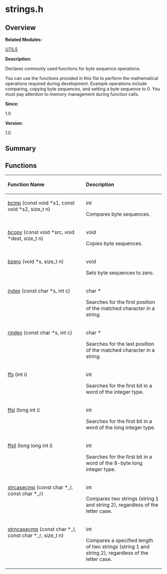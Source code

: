 # strings.h<a name="ZH-CN_TOPIC_0000001055707984"></a>

## **Overview**<a name="section220905405084832"></a>

**Related Modules:**

[UTILS](UTILS.md)

**Description:**

Declares commonly used functions for byte sequence operations. 

You can use the functions provided in this file to perform the mathematical operations required during development. Example operations include comparing, copying byte sequences, and setting a byte sequence to 0. You must pay attention to memory management during function calls. 

**Since:**

1.0

**Version:**

1.0

## **Summary**<a name="section1674401103084832"></a>

## Functions<a name="func-members"></a>

<a name="table318805378084832"></a>
<table><thead align="left"><tr id="row1911916363084832"><th class="cellrowborder" valign="top" width="50%" id="mcps1.1.3.1.1"><p id="p688273150084832"><a name="p688273150084832"></a><a name="p688273150084832"></a>Function Name</p>
</th>
<th class="cellrowborder" valign="top" width="50%" id="mcps1.1.3.1.2"><p id="p1537088153084832"><a name="p1537088153084832"></a><a name="p1537088153084832"></a>Description</p>
</th>
</tr>
</thead>
<tbody><tr id="row242551690084832"><td class="cellrowborder" valign="top" width="50%" headers="mcps1.1.3.1.1 "><p id="p1575842201084832"><a name="p1575842201084832"></a><a name="p1575842201084832"></a><a href="UTILS.md#ga840ecc6fc750bf00e99015d2817b0e12">bcmp</a> (const void *s1, const void *s2, size_t n)</p>
</td>
<td class="cellrowborder" valign="top" width="50%" headers="mcps1.1.3.1.2 "><p id="p1472603905084832"><a name="p1472603905084832"></a><a name="p1472603905084832"></a>int&nbsp;</p>
<p id="p2102713996084832"><a name="p2102713996084832"></a><a name="p2102713996084832"></a>Compares byte sequences. </p>
</td>
</tr>
<tr id="row1320174572084832"><td class="cellrowborder" valign="top" width="50%" headers="mcps1.1.3.1.1 "><p id="p1576874659084832"><a name="p1576874659084832"></a><a name="p1576874659084832"></a><a href="UTILS.md#ga2bf0688adef533a3285e7e0c00f98ff8">bcopy</a> (const void *src, void *dest, size_t n)</p>
</td>
<td class="cellrowborder" valign="top" width="50%" headers="mcps1.1.3.1.2 "><p id="p1944465668084832"><a name="p1944465668084832"></a><a name="p1944465668084832"></a>void&nbsp;</p>
<p id="p1516376167084832"><a name="p1516376167084832"></a><a name="p1516376167084832"></a>Copies byte sequences. </p>
</td>
</tr>
<tr id="row980878942084832"><td class="cellrowborder" valign="top" width="50%" headers="mcps1.1.3.1.1 "><p id="p541770467084832"><a name="p541770467084832"></a><a name="p541770467084832"></a><a href="UTILS.md#ga59505af7f1c47ff01fdb944801642033">bzero</a> (void *s, size_t n)</p>
</td>
<td class="cellrowborder" valign="top" width="50%" headers="mcps1.1.3.1.2 "><p id="p269963347084832"><a name="p269963347084832"></a><a name="p269963347084832"></a>void&nbsp;</p>
<p id="p1348551160084832"><a name="p1348551160084832"></a><a name="p1348551160084832"></a>Sets byte sequences to zero. </p>
</td>
</tr>
<tr id="row710577063084832"><td class="cellrowborder" valign="top" width="50%" headers="mcps1.1.3.1.1 "><p id="p785575541084832"><a name="p785575541084832"></a><a name="p785575541084832"></a><a href="UTILS.md#ga1d3748ca570dcb09a2fb28e8015107dd">index</a> (const char *s, int c)</p>
</td>
<td class="cellrowborder" valign="top" width="50%" headers="mcps1.1.3.1.2 "><p id="p1085695093084832"><a name="p1085695093084832"></a><a name="p1085695093084832"></a>char *&nbsp;</p>
<p id="p1879986203084832"><a name="p1879986203084832"></a><a name="p1879986203084832"></a>Searches for the first position of the matched character in a string. </p>
</td>
</tr>
<tr id="row1031698880084832"><td class="cellrowborder" valign="top" width="50%" headers="mcps1.1.3.1.1 "><p id="p1627398737084832"><a name="p1627398737084832"></a><a name="p1627398737084832"></a><a href="UTILS.md#ga83d9aa3251fdee263ad43bf75933de46">rindex</a> (const char *s, int c)</p>
</td>
<td class="cellrowborder" valign="top" width="50%" headers="mcps1.1.3.1.2 "><p id="p2028754578084832"><a name="p2028754578084832"></a><a name="p2028754578084832"></a>char *&nbsp;</p>
<p id="p630366338084832"><a name="p630366338084832"></a><a name="p630366338084832"></a>Searches for the last position of the matched character in a string. </p>
</td>
</tr>
<tr id="row358127209084832"><td class="cellrowborder" valign="top" width="50%" headers="mcps1.1.3.1.1 "><p id="p527746642084832"><a name="p527746642084832"></a><a name="p527746642084832"></a><a href="UTILS.md#ga2385d975eddea296daa497e5d36febc9">ffs</a> (int i)</p>
</td>
<td class="cellrowborder" valign="top" width="50%" headers="mcps1.1.3.1.2 "><p id="p805049524084832"><a name="p805049524084832"></a><a name="p805049524084832"></a>int&nbsp;</p>
<p id="p570223672084832"><a name="p570223672084832"></a><a name="p570223672084832"></a>Searches for the first bit in a word of the integer type. </p>
</td>
</tr>
<tr id="row506115753084832"><td class="cellrowborder" valign="top" width="50%" headers="mcps1.1.3.1.1 "><p id="p364251180084832"><a name="p364251180084832"></a><a name="p364251180084832"></a><a href="UTILS.md#ga73690a58537a6dbafa9aa4b3afa7baac">ffsl</a> (long int i)</p>
</td>
<td class="cellrowborder" valign="top" width="50%" headers="mcps1.1.3.1.2 "><p id="p2082233150084832"><a name="p2082233150084832"></a><a name="p2082233150084832"></a>int&nbsp;</p>
<p id="p162231411084832"><a name="p162231411084832"></a><a name="p162231411084832"></a>Searches for the first bit in a word of the long integer type. </p>
</td>
</tr>
<tr id="row838537570084832"><td class="cellrowborder" valign="top" width="50%" headers="mcps1.1.3.1.1 "><p id="p771211862084832"><a name="p771211862084832"></a><a name="p771211862084832"></a><a href="UTILS.md#gae7eaa572ad4e097865bd409b121fb33c">ffsll</a> (long long int i)</p>
</td>
<td class="cellrowborder" valign="top" width="50%" headers="mcps1.1.3.1.2 "><p id="p854233074084832"><a name="p854233074084832"></a><a name="p854233074084832"></a>int&nbsp;</p>
<p id="p890822020084832"><a name="p890822020084832"></a><a name="p890822020084832"></a>Searches for the first bit in a word of the 8-byte long integer type. </p>
</td>
</tr>
<tr id="row249693188084832"><td class="cellrowborder" valign="top" width="50%" headers="mcps1.1.3.1.1 "><p id="p138021983084832"><a name="p138021983084832"></a><a name="p138021983084832"></a><a href="UTILS.md#ga2436604f43de7f27e7434ceea7d64528">strcasecmp</a> (const char *_l, const char *_r)</p>
</td>
<td class="cellrowborder" valign="top" width="50%" headers="mcps1.1.3.1.2 "><p id="p1401515019084832"><a name="p1401515019084832"></a><a name="p1401515019084832"></a>int&nbsp;</p>
<p id="p588872970084832"><a name="p588872970084832"></a><a name="p588872970084832"></a>Compares two strings (string 1 and string 2), regardless of the letter case. </p>
</td>
</tr>
<tr id="row85985761084832"><td class="cellrowborder" valign="top" width="50%" headers="mcps1.1.3.1.1 "><p id="p1796172292084832"><a name="p1796172292084832"></a><a name="p1796172292084832"></a><a href="UTILS.md#ga103fd689d8438a246e0cd4d90cb084ac">strncasecmp</a> (const char *_l, const char *_r, size_t n)</p>
</td>
<td class="cellrowborder" valign="top" width="50%" headers="mcps1.1.3.1.2 "><p id="p271578815084832"><a name="p271578815084832"></a><a name="p271578815084832"></a>int&nbsp;</p>
<p id="p909487293084832"><a name="p909487293084832"></a><a name="p909487293084832"></a>Compares a specified length of two strings (string 1 and string 2), regardless of the letter case. </p>
</td>
</tr>
</tbody>
</table>

